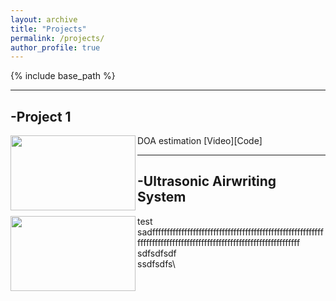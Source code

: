 ```yaml
---
layout: archive
title: "Projects"
permalink: /projects/
author_profile: true
---
```


{% include base_path %}

---
-Project 1
---
<img align="left" width="200" height="120" src="/images/500x300.png">

DOA estimation
\[Video\]\[Code\]


---
-Ultrasonic Airwriting System
---
<img align="left" width="200" height="120" src="/images/500x300.png">

test sadfffffffffffffffffffffffffffffffffffffffffffffffffffffffffffffffffffffffffffffffffffffffffffffffffffffffffffffffffff\
sdfsdfsdf\
ssdfsdfs\



